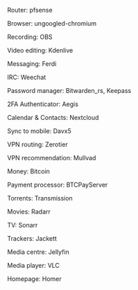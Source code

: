 Router: pfsense

Browser: ungoogled-chromium

Recording: OBS

Video editing: Kdenlive

Messaging: Ferdi

IRC: Weechat

Password manager: Bitwarden_rs, Keepass

2FA Authenticator: Aegis

Calendar & Contacts: Nextcloud

Sync to mobile: Davx5

VPN routing: Zerotier

VPN recommendation: Mullvad

Money: Bitcoin

Payment processor: BTCPayServer

Torrents: Transmission

Movies: Radarr

TV: Sonarr

Trackers: Jackett

Media centre: Jellyfin

Media player: VLC

Homepage: Homer
